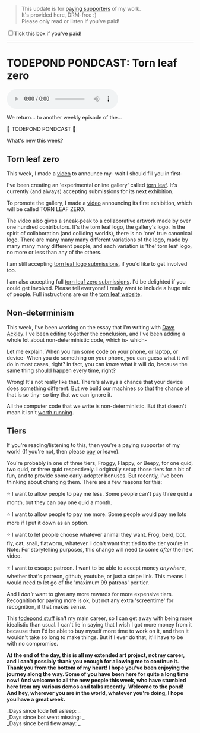 > This update is for [paying supporters](https://patreon.com/TodePond) of my work.<br>
> It's provided here, DRM-free :)<br>
> Please only read or listen if you've paid!

<input id="paid-checkbox" type="checkbox"><label for="paid-checkbox">Tick this box if you've paid!</label>

<script>
  const key = 'pondcast/paid'
  const paid = localStorage.getItem(key)
  const checkbox = document.getElementById('paid-checkbox')
  if (paid) {
    checkbox.checked = true
  }
  checkbox.addEventListener('change', () => {
    if (checkbox.checked) {
      localStorage.setItem(key, 'true')
    } else {
      localStorage.removeItem(key)
    }
  })
</script>

<hr>

# TODEPOND PONDCAST: Torn leaf zero

<audio controls>
  <source src="1.m4a" type="audio/x-m4a">
</audio>

We return... to another weekly episode of the...

🐸 TODEPOND PONDCAST 🐸

What's new this week?

## Torn leaf zero

This week, I made a [video](https://youtu.be/-FgAHiI3ZNY?si=zSZH01u2jcFchK4J) to announce my- wait I should fill you in first-

I've been creating an 'experimental online gallery' called [torn leaf](https://tornleaf.gallery). It's currently (and always) accepting submissions for its next exhibition.

To promote the gallery, I made a [video](https://youtu.be/-FgAHiI3ZNY?si=zSZH01u2jcFchK4J) announcing its first exhibition, which will be called TORN LEAF ZERO.

The video also gives a sneak-peak to a collaborative artwork made by over one hundred contributors. It's the torn leaf logo, the gallery's logo. In the spirit of collaboration (and colliding worlds), there is no 'one' true canonical logo. There are many many many different variations of the logo, made by many many many different people, and each variation is 'the' torn leaf logo, no more or less than any of the others.

I am still accepting [torn leaf logo submissions](https://elk.zone/mas.to/@TodePond/112239788123432054), if you'd like to get involved too.

I am also accepting full [torn leaf zero submissions](https://tornleaf.gallery/). I'd be delighted if you could get involved. Please tell everyone! I really want to include a huge mix of people. Full instructions are on the [torn leaf website](https://tornleaf.gallery/).

## Non-determinism

This week, I've been working on the essay that I'm writing with [Dave Ackley](https://www.cs.unm.edu/~ackley/). I've been editing together the conclusion, and I've been adding a whole lot about non-deterministic code, which is- which-

Let me explain. When you run some code on your phone, or laptop, or device- When you do something on your phone, you can guess what it will do in most cases, right? In fact, you can _know_ what it will do, because the same thing should happen every time, right?

Wrong! It's not really like that. There's always a chance that your device does something different. But we build our machines so that the chance of that is so tiny- so tiny that we can ignore it.

All the computer code that we write is non-deterministic. But that doesn't mean it isn't [worth running](https://www.youtube.com/watch?v=eQgxFuw8f1U).

## Tiers

If you're reading/listening to this, then you're a paying supporter of my work! (If you're not, then please [pay](https://patreon.com/Todepond) or leave).

You're probably in one of three tiers, Froggy, Flappy, or Beepy, for one quid, two quid, or three quid respectively. I originally setup those tiers for a bit of fun, and to provide some early-adopter bonuses. But recently, I've been thinking about changing them. There are a few reasons for this:

⭐ I want to allow people to pay me less. Some people can't pay three quid a month, but they can pay one quid a month.

⭐ I want to allow people to pay me more. Some people would pay me lots more if I put it down as an option.

⭐ I want to let people choose whatever animal they want. Frog, berd, bot, fly, cat, snail, flatworm, whatever. I don't want that tied to the tier you're in. Note: For storytelling purposes, this change will need to come _after_ the next video.

⭐ I want to escape patreon. I want to be able to accept money _anywhere_, whether that's patreon, github, youtube, or just a stripe link. This means I would need to let go of the 'maximum 99 patrons' per tier.

And I _don't_ want to give any more rewards for more expensive tiers. Recognition for paying more is ok, but not any extra 'screentime' for recognition, if that makes sense.

This [todepond stuff](https://www.todepond.com/wikiblogarden/art/todepond/stuff/) isn't my main career, so I can get away with being more idealistic than usual. I can't lie in saying that I wish I got more money from it because then I'd be able to buy myself more time to work on it, and then it wouldn't take so long to make things. But if I ever do that, it'll have to be with no compromise.

**At the end of the day, this is all my extended art project, not my career, and I can't possibly thank you enough for allowing me to continue it. Thank you from the bottom of my heart! I hope you've been enjoying the journey along the way. Some of you have been here for quite a long time now! And welcome to all the new people this week, who have stumbled here from my various demos and talks recently. Welcome to the pond! And hey, wherever you are in the world, whatever you're doing, I hope you have a great week.**

_Days since tode fell asleep: _<br>
_Days since bot went missing: _<br>
_Days since berd flew away: _
